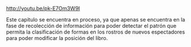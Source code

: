 http://youtu.be/pk-E7Om3W9I 

Este capitulo se encuentra en proceso, ya que apenas se encuentra en la fase de recolección de información para poder detectar el patrón que permita la clasificación de formas en los rostros de nuevos espectadores para poder modificar la posición del libro.
